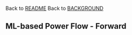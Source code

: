 Back to [README](../master/README.md)
Back to [BACKGROUND](../master/docs/BACKGROUND.md)

## ML-based Power Flow - Forward

